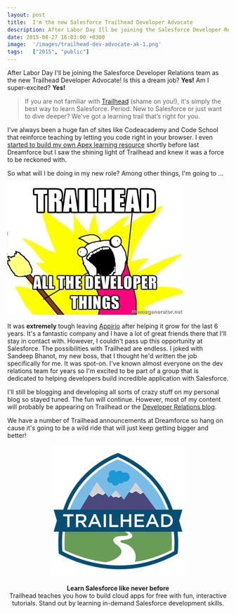 ```yaml
---
layout: post
title:  I'm the new Salesforce Trailhead Developer Advocate
description: After Labor Day Ill be joining the Salesforce Developer Relations team as the new Trailhead Developer Advocate! Is this a dream job? Yes! Am I super-excited?  Yes!  > If you are not familiar with Trailhead  (shame on you!), its simply the best way to learn Salesforce. Period. New to Salesforce or just want to dive deeper? Weve got a learning trail that’s right for you.  Ive always been a huge fan of sites like Codeacademy and Code School that reinforce teaching by letting you code right in your 
date: 2015-08-27 16:03:00 +0300
image:  '/images/trailhead-dev-advocate-ak-1.png'
tags:   ["2015", "public"]
---
```

<p>After Labor Day I'll be joining the Salesforce Developer Relations team as the new Trailhead Developer Advocate! Is this a dream job? <strong>Yes!</strong> Am I super-excited? <strong>Yes!</strong></p>
<blockquote>
<p>If you are not familiar with <a href="https://developer.salesforce.com/trailhead">Trailhead</a> (shame on you!), it's simply the best way to learn Salesforce. Period. New to Salesforce or just want to dive deeper? We've got a learning trail that’s right for you.</p>
</blockquote>
<p>I've always been a huge fan of sites like Codeacademy and Code School that reinforce teaching by letting you code right in your browser. I even <a href="/2014/11/03/apex-algorithm-challenges-for-force-com/">started to build my own Apex learning resource</a> shortly before last Dreamforce but I saw the shining light of Trailhead and knew it was a force to be reckoned with.</p>
<p>So what will I be doing in my new role? Among other things, I'm going to ...</p>
<p><img src="images/trailhead-all-the-things.jpg" alt="" ></p>
<p>It was <strong>extremely</strong> tough leaving <a href="http://www.appirio.com">Appirio</a> after helping it grow for the last 6 years. It's a fantastic company and I have a lot of great friends there that I'll stay in contact with. However, I couldn't pass up this opportunity at Salesforce. The possibilities with Trailhead are endless. I joked with Sandeep Bhanot, my new boss, that I thought he'd written the job specifically for me. It was spot-on. I've known almost everyone on the dev relations team for years so I'm excited to be part of a group that is dedicated to helping developers build incredible application with Salesforce.</p>
<p>I'll still be blogging and developing all sorts of crazy stuff on my personal blog so stayed tuned. The fun will continue. However, most of my content will probably be appearing on Trailhead or the <a href="https://developer.salesforce.com/blogs/developer-relations/">Developer Relations blog</a>.</p>
<p>We have a number of Trailhead announcements at Dreamforce so hang on cause it's going to be a wild ride that will just keep getting bigger and better!</p>
<center>
<a href="https://developer.salesforce.com/trailhead" target="_blank" style="margin-top:0px"><img src="images/trailhead.png"></a>
<p><strong>Learn Salesforce like never before</strong><br>
Trailhead teaches you how to build cloud apps for free with fun, interactive tutorials. Stand out by learning in-demand Salesforce development skills.</p>
</center>

